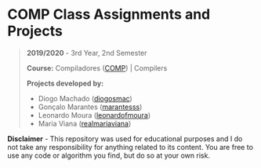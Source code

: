 # COMP Class Assignments and Projects

> **2019/2020** - 3rd Year, 2nd Semester
>
> **Course:** Compiladores ([COMP](https://sigarra.up.pt/feup/pt/ucurr_geral.ficha_uc_view?pv_ocorrencia_id=436448)) | Compilers
>
> **Projects developed by:** 
> - Diogo Machado ([diogosmac](https://github.com/diogosmac))
> - Gonçalo Marantes ([marantesss](https://github.com/marantesss))
> - Leonardo Moura ([leonardofmoura](https://github.com/leonardofmoura))
> - Maria Viana ([realmariaviana](https://github.com/realmariaviana))

**Disclaimer** - This repository was used for educational purposes and I do not take any responsibility for anything related to its content. You are free to use any code or algorithm you find, but do so at your own risk.
